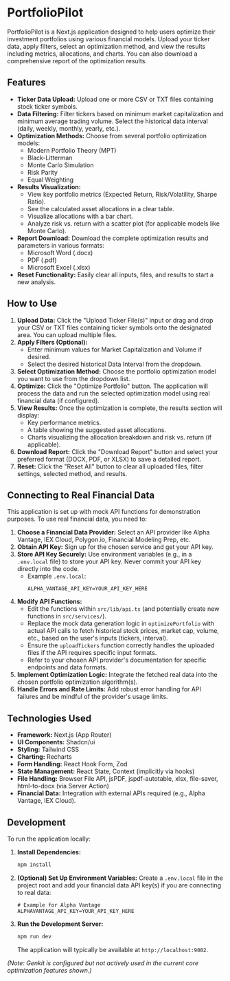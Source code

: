 # PortfolioPilot

PortfolioPilot is a Next.js application designed to help users optimize their investment portfolios using various financial models. Upload your ticker data, apply filters, select an optimization method, and view the results including metrics, allocations, and charts. You can also download a comprehensive report of the optimization results.

## Features

*   **Ticker Data Upload:** Upload one or more CSV or TXT files containing stock ticker symbols.
*   **Data Filtering:** Filter tickers based on minimum market capitalization and minimum average trading volume. Select the historical data interval (daily, weekly, monthly, yearly, etc.).
*   **Optimization Methods:** Choose from several portfolio optimization models:
    *   Modern Portfolio Theory (MPT)
    *   Black-Litterman
    *   Monte Carlo Simulation
    *   Risk Parity
    *   Equal Weighting
*   **Results Visualization:**
    *   View key portfolio metrics (Expected Return, Risk/Volatility, Sharpe Ratio).
    *   See the calculated asset allocations in a clear table.
    *   Visualize allocations with a bar chart.
    *   Analyze risk vs. return with a scatter plot (for applicable models like Monte Carlo).
*   **Report Download:** Download the complete optimization results and parameters in various formats:
    *   Microsoft Word (.docx)
    *   PDF (.pdf)
    *   Microsoft Excel (.xlsx)
*   **Reset Functionality:** Easily clear all inputs, files, and results to start a new analysis.

## How to Use

1.  **Upload Data:** Click the "Upload Ticker File(s)" input or drag and drop your CSV or TXT files containing ticker symbols onto the designated area. You can upload multiple files.
2.  **Apply Filters (Optional):**
    *   Enter minimum values for Market Capitalization and Volume if desired.
    *   Select the desired historical Data Interval from the dropdown.
3.  **Select Optimization Method:** Choose the portfolio optimization model you want to use from the dropdown list.
4.  **Optimize:** Click the "Optimize Portfolio" button. The application will process the data and run the selected optimization model using real financial data (if configured).
5.  **View Results:** Once the optimization is complete, the results section will display:
    *   Key performance metrics.
    *   A table showing the suggested asset allocations.
    *   Charts visualizing the allocation breakdown and risk vs. return (if applicable).
6.  **Download Report:** Click the "Download Report" button and select your preferred format (DOCX, PDF, or XLSX) to save a detailed report.
7.  **Reset:** Click the "Reset All" button to clear all uploaded files, filter settings, selected method, and results.

## Connecting to Real Financial Data

This application is set up with mock API functions for demonstration purposes. To use real financial data, you need to:

1.  **Choose a Financial Data Provider:** Select an API provider like Alpha Vantage, IEX Cloud, Polygon.io, Financial Modeling Prep, etc.
2.  **Obtain API Key:** Sign up for the chosen service and get your API key.
3.  **Store API Key Securely:** Use environment variables (e.g., in a `.env.local` file) to store your API key. Never commit your API key directly into the code.
    *   Example `.env.local`:
        ```
        ALPHA_VANTAGE_API_KEY=YOUR_API_KEY_HERE
        ```
4.  **Modify API Functions:**
    *   Edit the functions within `src/lib/api.ts` (and potentially create new functions in `src/services/`).
    *   Replace the mock data generation logic in `optimizePortfolio` with actual API calls to fetch historical stock prices, market cap, volume, etc., based on the user's inputs (tickers, interval).
    *   Ensure the `uploadTickers` function correctly handles the uploaded files if the API requires specific input formats.
    *   Refer to your chosen API provider's documentation for specific endpoints and data formats.
5.  **Implement Optimization Logic:** Integrate the fetched real data into the chosen portfolio optimization algorithm(s).
6.  **Handle Errors and Rate Limits:** Add robust error handling for API failures and be mindful of the provider's usage limits.

## Technologies Used

*   **Framework:** Next.js (App Router)
*   **UI Components:** Shadcn/ui
*   **Styling:** Tailwind CSS
*   **Charting:** Recharts
*   **Form Handling:** React Hook Form, Zod
*   **State Management:** React State, Context (implicitly via hooks)
*   **File Handling:** Browser File API, jsPDF, jspdf-autotable, xlsx, file-saver, html-to-docx (via Server Action)
*   **Financial Data:** Integration with external APIs required (e.g., Alpha Vantage, IEX Cloud).

## Development

To run the application locally:

1.  **Install Dependencies:**
    ```bash
    npm install
    ```
2.  **(Optional) Set Up Environment Variables:** Create a `.env.local` file in the project root and add your financial data API key(s) if you are connecting to real data:
    ```
    # Example for Alpha Vantage
    ALPHAVANTAGE_API_KEY=YOUR_API_KEY_HERE
    ```
3.  **Run the Development Server:**
    ```bash
    npm run dev
    ```
    The application will typically be available at `http://localhost:9002`.

*(Note: Genkit is configured but not actively used in the current core optimization features shown.)*
```